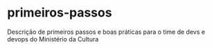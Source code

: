 # primeiros-passos
Descrição de primeiros passos e boas práticas para o time de devs e devops do Ministério da Cultura
